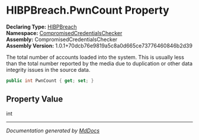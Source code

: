 ﻿<!--  
  <auto-generated>   
    The contents of this file were generated by a tool.  
    Changes to this file may be list if the file is regenerated  
  </auto-generated>   
-->

# HIBPBreach.PwnCount Property

**Declaring Type:** [HIBPBreach](../index.md)  
**Namespace:** [CompromisedCredentialsChecker](../../index.md)  
**Assembly:** CompromisedCredentialsChecker  
**Assembly Version:** 1.0.1+70dcb76e9819a5c8a0d665ce73776460846b2d39

The total number of accounts loaded into the system. This is usually less than the total number reported by the media due to duplication or other data integrity issues in the source data.

```csharp
public int PwnCount { get; set; }
```

## Property Value

int

___

*Documentation generated by [MdDocs](https://github.com/ap0llo/mddocs)*
